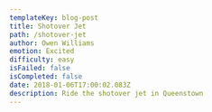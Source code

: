 ```yaml
---
templateKey: blog-post
title: Shotover Jet
path: /shotover-jet
author: Owen Williams
emotion: Excited
difficulty: easy
isFailed: false 
isCompleted: false
date: 2018-01-06T17:00:02.083Z
description: Ride the shotover jet in Queenstown
---
```

